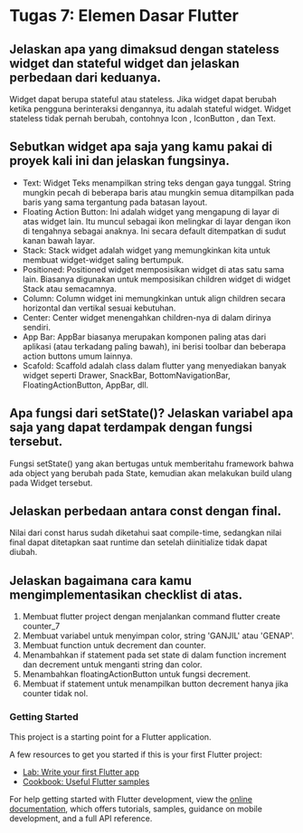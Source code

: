 # Tugas 7: Elemen Dasar Flutter

## Jelaskan apa yang dimaksud dengan stateless widget dan stateful widget dan jelaskan perbedaan dari keduanya.
Widget dapat berupa stateful atau stateless. Jika widget dapat berubah ketika pengguna berinteraksi dengannya, itu adalah stateful widget. Widget stateless tidak pernah berubah, contohnya Icon , IconButton , dan Text.

## Sebutkan widget apa saja yang kamu pakai di proyek kali ini dan jelaskan fungsinya.
- Text: Widget Teks menampilkan string teks dengan gaya tunggal. String mungkin pecah di beberapa baris atau mungkin semua ditampilkan pada baris yang sama tergantung pada batasan layout.
- Floating Action Button: Ini adalah widget yang mengapung di layar di atas widget lain. Itu muncul sebagai ikon melingkar di layar dengan ikon di tengahnya sebagai anaknya. Ini secara default ditempatkan di sudut kanan bawah layar.
- Stack: Stack widget adalah widget yang memungkinkan kita untuk membuat widget-widget saling bertumpuk.
- Positioned: Positioned widget memposisikan widget di atas satu sama lain. Biasanya digunakan untuk memposisikan children widget di widget Stack atau semacamnya.
- Column: Column widget ini memungkinkan untuk align children secara horizontal dan vertikal sesuai kebutuhan.
- Center: Center widget menengahkan children-nya di dalam dirinya sendiri.
- App Bar: AppBar biasanya merupakan komponen paling atas dari aplikasi (atau terkadang paling bawah), ini berisi toolbar dan beberapa action buttons umum lainnya.
- Scafold: Scaffold adalah class dalam flutter yang menyediakan banyak widget seperti Drawer, SnackBar, BottomNavigationBar, FloatingActionButton, AppBar, dll.

## Apa fungsi dari setState()? Jelaskan variabel apa saja yang dapat terdampak dengan fungsi tersebut.
Fungsi setState() yang akan bertugas untuk memberitahu framework bahwa ada object yang berubah pada State, kemudian akan melakukan build ulang pada Widget tersebut.

## Jelaskan perbedaan antara const dengan final.
Nilai dari const harus sudah diketahui saat compile-time, sedangkan nilai final dapat ditetapkan saat runtime dan setelah diinitialize tidak dapat diubah.

## Jelaskan bagaimana cara kamu mengimplementasikan checklist di atas.
1. Membuat flutter project dengan menjalankan command flutter create counter_7
2. Membuat variabel untuk menyimpan color, string 'GANJIL' atau 'GENAP'.
3. Membuat function untuk decrement dan counter.
4. Menambahkan if statement pada set state di dalam function increment dan decrement untuk menganti string dan color.
5. Menambahkan floatingActionButton untuk fungsi decrement.
6. Membuat if statement untuk menampilkan button decrement hanya jika counter tidak nol.




### Getting Started

This project is a starting point for a Flutter application.

A few resources to get you started if this is your first Flutter project:

- [Lab: Write your first Flutter app](https://docs.flutter.dev/get-started/codelab)
- [Cookbook: Useful Flutter samples](https://docs.flutter.dev/cookbook)

For help getting started with Flutter development, view the
[online documentation](https://docs.flutter.dev/), which offers tutorials,
samples, guidance on mobile development, and a full API reference.
